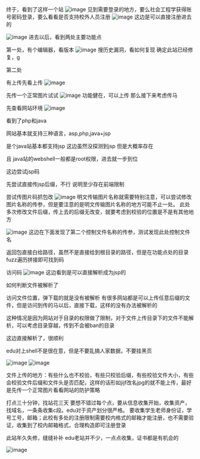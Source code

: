 

终于，看到了这样一个站
![image](https://user-images.githubusercontent.com/74198468/143690375-b2d122bc-9c09-4ea2-b945-86f6843ba630.png)
见到需要登录的地方，要么社会工程学获得账号密码登录，要么看看是否支持校外人员注册
![image](https://user-images.githubusercontent.com/74198468/143690431-d2a6526f-d132-45c6-a45c-ea82f294972e.png)
这边是可以直接注册进去的

![image](https://user-images.githubusercontent.com/74198468/143690483-9d9bfb99-1c69-4691-860c-c9ff4e8125f0.png)
进去以后，看到两处主要功能点


第一处，有个编辑器，看版本
![image](https://user-images.githubusercontent.com/74198468/143690603-93e73b0d-97b9-4f72-80d1-71b08c2b26e0.png)
搜历史漏洞，看如何复现
确定此站已经修复，g


第二处

有上传先看上传
![image](https://user-images.githubusercontent.com/74198468/143690629-aa671922-e82f-4eb3-8c58-ddf47b730840.png)

先传一个正常图片试试
![image](https://user-images.githubusercontent.com/74198468/143690648-9c7494f4-b19f-4742-b57d-8f14a2dad07c.png)
功能健在，可以上传
那么接下来考虑传马

先查看网站环境
![image](https://user-images.githubusercontent.com/74198468/143690678-3a646bda-f12e-4363-b759-9fd264bddf26.png)

看到了php和java

网站基本就支持三种语言，asp,php,java+jsp

是个java站基本都支持jsp
这边虽然没探测到jsp
但是大概率存在


且
java站的webshell一般都是root权限，进去就一步到位

这边尝试jsp码

先尝试直接传jsp后缀，不行
说明至少存在前端限制

尝试传图片码抓包改
![image](https://user-images.githubusercontent.com/74198468/143690807-d87cb8d3-46a2-4c6f-a428-25306ecc26d7.png)
明文传输图片名称就需要特别注意，可以尝试修改图片名称的传参，但是要注意的是明文传输图片名称的地方可能不止一处。
此处多次修改文件后缀，传上去的后缀无改变，就要考虑到校验的位置是不是有其他地方


![image](https://user-images.githubusercontent.com/74198468/143690886-d6642ae9-8c04-4a67-8dff-7ad99aa7456d.png)
这边在下面发现了第二个控制文件名称的传参，测试发现此处控制文件名

返回包直接白给路径，虽然不是直接给到根目录的路径，但是在功能点处的目录fuzz遍历拼接即可找到码

访问码
![image](https://user-images.githubusercontent.com/74198468/143691296-8a616d3c-955e-40ef-b820-cff9a06879cb.png)
这边看到是可以直接解析成为jsp的

如何判断文件被解析了

访问文件位置，弹下载的就是没有被解析
有很多网站都是可以上传任意后缀的文件，但是访问到传的马以后，直接下载，这样的没有办法被解析的

这种情况是因为网站对于目录的权限做了限制，对于文件上传目录下的文件不能解析，可以考虑目录穿越，传到不会被ban的目录

这边直接解析了，很顺利

edu对上shell不是很在意，但是不要乱搞人家数据，不要挂黑页

![image](https://user-images.githubusercontent.com/74198468/143690973-13f3d451-d3a8-4df3-8318-d9c37dd4dd92.png)
![image](https://user-images.githubusercontent.com/74198468/143690986-52f98f0d-5e1c-424a-8457-b143a3ef8340.png)


文件上传的地方：有些什么也不校验，有些只校验后缀，有些校验文件大小，有些会校验文件后缀和文件头是否匹配，这样的话形如jijf改名jpg的就不能上传，最好是先传一个正常图片看看网站的防护策略


打点三十分钟，找站花三天
要想不错过每个点，要从信息收集开始，收集资产，找域名，一条条收集c段。edu对于资产划分很严格。
要收集学生老师身份证，学号工号，邮箱；此校有多处的注册限制需要校内格式的邮箱才能注册，也不需要验证，收集到了校内邮箱格式，合理构造即可注册登录

此站年久失修，缝缝补补
edu老站并不少，一点点收集，证书都是有机会的


![image](https://user-images.githubusercontent.com/74198468/143691625-b46693b1-986f-4ff9-ad0c-df8647afce5f.png)



